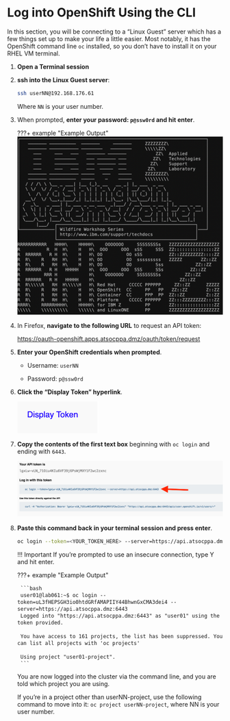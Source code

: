 # Log into OpenShift Using the CLI

In this section, you will be connecting to a “Linux Guest” server which has a few things set up to make your life a little easier. Most notably, it has the OpenShift command line `oc` installed, so you don’t have to install it on your RHEL VM terminal.

1. **Open a Terminal session**

1. **ssh into the Linux Guest server**:

    ```bash
    ssh userNN@192.168.176.61
    ```

    Where `NN` is your user number.

1. When prompted, **enter your password: `p@ssw0rd` and hit enter**.

    ???+ example "Example Output"
        ![ascii-wsc.png](../images/ascii-wsc.png)

1. In Firefox, **navigate to the following URL** to request an API token:

    <https://oauth-openshift.apps.atsocppa.dmz/oauth/token/request>

1. **Enter your OpenShift credentials when prompted**.

    * Username: `userNN`

    * Password: `p@ssw0rd`

1. **Click the “Display Token” hyperlink**.

    ![display-token.png](../images/display-token.png)

1. **Copy the contents of the first text box** beginning with `oc login` and ending with `6443`.

    ![oc-login-token.png](../images/oc-login-token.png)

1. **Paste this command back in your terminal session and press enter**.

    ```bash
    oc login --token=<YOUR_TOKEN_HERE> --server=https://api.atsocppa.dmz:6443
    ```

    !!! Important
        If you’re prompted to use an insecure connection, type Y and hit enter.

    ???+ example "Example Output"

        ```bash
        user01@lab061:~$ oc login --token=uL3fHEPSGH3io0htdGRfAMAPIIY44BhwnGxCMA3dei4 --server=https://api.atsocppa.dmz:6443
        Logged into "https://api.atsocppa.dmz:6443" as "user01" using the token provided.

        You have access to 161 projects, the list has been suppressed. You can list all projects with 'oc projects'

        Using project "user01-project".
        ```

    You are now logged into the cluster via the command line, and you are told which project you are using.

    If you’re in a project other than userNN-project, use the following command to move into it: `oc project userNN-project`, where NN is your user number.
